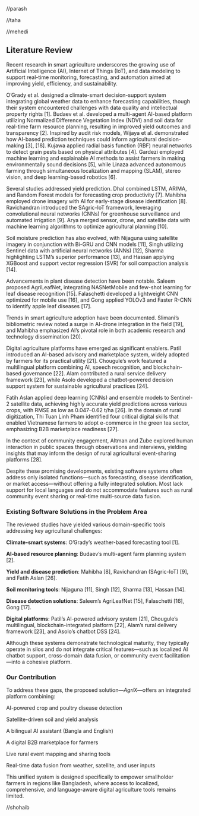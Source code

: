 //parash


//taha

//mehedi
<h2>Literature Review</h2>
Recent research in smart agriculture underscores the growing use of Artificial Intelligence (AI), Internet of Things (IoT), and data modeling to support real-time monitoring, forecasting, and automation aimed at improving yield, efficiency, and sustainability.

O’Grady et al. designed a climate-smart decision-support system integrating global weather data to enhance forecasting capabilities, though their system encountered challenges with data quality and intellectual property rights [1]. Budaev et al. developed a multi-agent AI-based platform utilizing Normalized Difference Vegetation Index (NDVI) and soil data for real-time farm resource planning, resulting in improved yield outcomes and transparency [2]. Inspired by audit risk models, Wijaya et al. demonstrated how AI-based prediction techniques could inform agricultural decision-making [3], [18]. Kujawa applied radial basis function (RBF) neural networks to detect grain pests based on physical attributes [4]. Gardezi employed machine learning and explainable AI methods to assist farmers in making environmentally sound decisions [5], while Linaza advanced autonomous farming through simultaneous localization and mapping (SLAM), stereo vision, and deep learning-based robotics [6].

Several studies addressed yield prediction. Dhal combined LSTM, ARIMA, and Random Forest models for forecasting crop productivity [7]. Mahibha employed drone imagery with AI for early-stage disease identification [8]. Ravichandran introduced the SAgric-IoT framework, leveraging convolutional neural networks (CNNs) for greenhouse surveillance and automated irrigation [9]. Arya merged sensor, drone, and satellite data with machine learning algorithms to optimize agricultural planning [10].

Soil moisture prediction has also evolved, with Nijaguna using satellite imagery in conjunction with Bi-GRU and CNN models [11], Singh utilizing Sentinel data with artificial neural networks (ANNs) [12], Sharma highlighting LSTM’s superior performance [13], and Hassan applying XGBoost and support vector regression (SVR) for soil compaction analysis [14].

Advancements in plant disease detection have been notable. Saleem proposed AgriLeafNet, integrating NASNetMobile and few-shot learning for leaf disease recognition [15]. Falaschetti developed a lightweight CNN optimized for mobile use [16], and Gong applied YOLOv3 and Faster R-CNN to identify apple leaf diseases [17].

Trends in smart agriculture adoption have been documented. Slimani’s bibliometric review noted a surge in AI-drone integration in the field [19], and Mahibha emphasized AI’s pivotal role in both academic research and technology dissemination [20].

Digital agriculture platforms have emerged as significant enablers. Patil introduced an AI-based advisory and marketplace system, widely adopted by farmers for its practical utility [21]. Chougule’s work featured a multilingual platform combining AI, speech recognition, and blockchain-based governance [22]. Alam contributed a rural service delivery framework [23], while Asolo developed a chatbot-powered decision support system for sustainable agricultural practices [24].

Fatih Aslan applied deep learning (CNNs) and ensemble models to Sentinel-2 satellite data, achieving highly accurate yield predictions across various crops, with RMSE as low as 0.047–0.62 t/ha [26]. In the domain of rural digitization, Thi Tuan Linh Pham identified four critical digital skills that enabled Vietnamese farmers to adopt e-commerce in the green tea sector, emphasizing B2B marketplace readiness [27].

In the context of community engagement, Altman and Zube explored human interaction in public spaces through observations and interviews, yielding insights that may inform the design of rural agricultural event-sharing platforms [28].

Despite these promising developments, existing software systems often address only isolated functions—such as forecasting, disease identification, or market access—without offering a fully integrated solution. Most lack support for local languages and do not accommodate features such as rural community event sharing or real-time multi-source data fusion.

<h3>Existing Software Solutions in the Problem Area</h3>
The reviewed studies have yielded various domain-specific tools addressing key agricultural challenges:

<strong>Climate-smart systems</strong>: O’Grady’s weather-based forecasting tool [1].

<strong>AI-based resource planning</strong>: Budaev’s multi-agent farm planning system [2].

<strong>Yield and disease prediction</strong>: Mahibha [8], Ravichandran (SAgric-IoT) [9], and Fatih Aslan [26].

<strong>Soil monitoring tools</strong>: Nijaguna [11], Singh [12], Sharma [13], Hassan [14].

<strong>Disease detection solutions</strong>: Saleem’s AgriLeafNet [15], Falaschetti [16], Gong [17].

<strong>Digital platforms</strong>: Patil’s AI-powered advisory system [21], Chougule’s multilingual, blockchain-integrated platform [22], Alam’s rural delivery framework [23], and Asolo’s chatbot DSS [24].

Although these systems demonstrate technological maturity, they typically operate in silos and do not integrate critical features—such as localized AI chatbot support, cross-domain data fusion, or community event facilitation—into a cohesive platform.

<h3>Our Contribution</h3>
To address these gaps, the proposed solution—<em>AgriX</em>—offers an integrated platform combining:

AI-powered crop and poultry disease detection

Satellite-driven soil and yield analysis

A bilingual AI assistant (Bangla and English)

A digital B2B marketplace for farmers

Live rural event mapping and sharing tools

Real-time data fusion from weather, satellite, and user inputs

This unified system is designed specifically to empower smallholder farmers in regions like Bangladesh, where access to localized, comprehensive, and language-aware digital agriculture tools remains limited.



//shohaib
